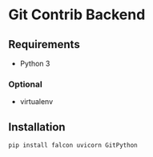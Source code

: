 # Git Contrib Backend

## Requirements
- Python 3

### Optional
- virtualenv
  
## Installation

`pip install falcon uvicorn GitPython`